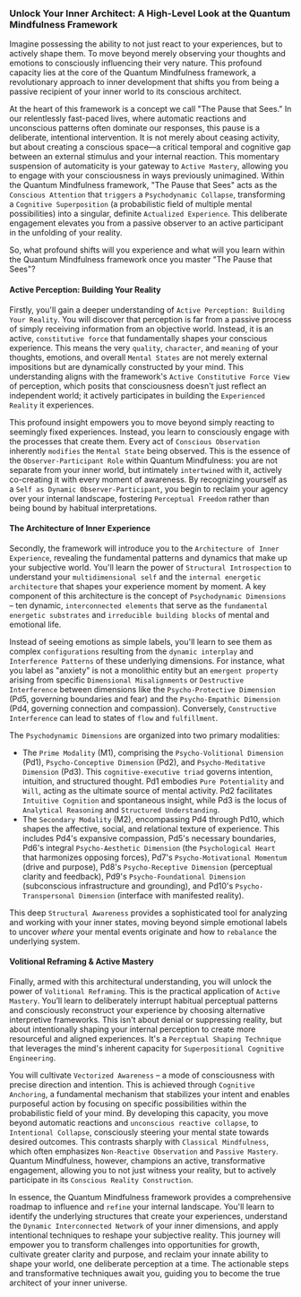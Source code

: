### Unlock Your Inner Architect: A High-Level Look at the Quantum Mindfulness Framework

Imagine possessing the ability to not just react to your experiences, but to actively shape them. To move beyond merely observing your thoughts and emotions to consciously influencing their very nature. This profound capacity lies at the core of the Quantum Mindfulness framework, a revolutionary approach to inner development that shifts you from being a passive recipient of your inner world to its conscious architect.

At the heart of this framework is a concept we call "The Pause that Sees." In our relentlessly fast-paced lives, where automatic reactions and unconscious patterns often dominate our responses, this pause is a deliberate, intentional intervention. It is not merely about ceasing activity, but about creating a conscious space—a critical temporal and cognitive gap between an external stimulus and your internal reaction. This momentary suspension of automaticity is your gateway to `Active Mastery`, allowing you to engage with your consciousness in ways previously unimagined. Within the Quantum Mindfulness framework, "The Pause that Sees" acts as the `Conscious Attention` that `triggers` a `Psychodynamic Collapse`, transforming a `Cognitive Superposition` (a probabilistic field of multiple mental possibilities) into a singular, definite `Actualized Experience`. This deliberate engagement elevates you from a passive observer to an active participant in the unfolding of your reality.

So, what profound shifts will you experience and what will you learn within the Quantum Mindfulness framework once you master "The Pause that Sees"?

#### Active Perception: Building Your Reality

Firstly, you'll gain a deeper understanding of `Active Perception: Building Your Reality`. You will discover that perception is far from a passive process of simply receiving information from an objective world. Instead, it is an active, `constitutive force` that fundamentally shapes your conscious experience. This means the very `quality`, `character`, and `meaning` of your thoughts, emotions, and overall `Mental States` are not merely external impositions but are dynamically constructed by your mind. This understanding aligns with the framework's `Active Constitutive Force View` of perception, which posits that consciousness doesn't just reflect an independent world; it actively participates in building the `Experienced Reality` it experiences.

This profound insight empowers you to move beyond simply reacting to seemingly fixed experiences. Instead, you learn to consciously engage with the processes that create them. Every act of `Conscious Observation` inherently `modifies` the `Mental State` being observed. This is the essence of the `Observer-Participant Role` within Quantum Mindfulness: you are not separate from your inner world, but intimately `intertwined` with it, actively co-creating it with every moment of awareness. By recognizing yourself as a `Self as Dynamic Observer-Participant`, you begin to reclaim your agency over your internal landscape, fostering `Perceptual Freedom` rather than being bound by habitual interpretations.

#### The Architecture of Inner Experience

Secondly, the framework will introduce you to the `Architecture of Inner Experience`, revealing the fundamental patterns and dynamics that make up your subjective world. You'll learn the power of `Structural Introspection` to understand your `multidimensional self` and the `internal energetic architecture` that shapes your experience moment by moment. A key component of this architecture is the concept of `Psychodynamic Dimensions` – ten dynamic, `interconnected elements` that serve as the `fundamental energetic substrates` and `irreducible building blocks` of mental and emotional life.

Instead of seeing emotions as simple labels, you'll learn to see them as complex `configurations` resulting from the `dynamic interplay` and `Interference Patterns` of these underlying dimensions. For instance, what you label as "anxiety" is not a monolithic entity but an `emergent property` arising from specific `Dimensional Misalignments` or `Destructive Interference` between dimensions like the `Psycho-Protective Dimension` (Pd5, governing boundaries and fear) and the `Psycho-Empathic Dimension` (Pd4, governing connection and compassion). Conversely, `Constructive Interference` can lead to states of `flow` and `fulfillment`.

The `Psychodynamic Dimensions` are organized into two primary modalities:
*   The `Prime Modality` (M1), comprising the `Psycho-Volitional Dimension` (Pd1), `Psycho-Conceptive Dimension` (Pd2), and `Psycho-Meditative Dimension` (Pd3). This `cognitive-executive triad` governs intention, intuition, and structured thought. Pd1 embodies `Pure Potentiality` and `Will`, acting as the ultimate source of mental activity. Pd2 facilitates `Intuitive Cognition` and spontaneous insight, while Pd3 is the locus of `Analytical Reasoning` and `Structured Understanding`.
*   The `Secondary Modality` (M2), encompassing Pd4 through Pd10, which shapes the affective, social, and relational texture of experience. This includes Pd4's expansive compassion, Pd5's necessary boundaries, Pd6's integral `Psycho-Aesthetic Dimension` (the `Psychological Heart` that harmonizes opposing forces), Pd7's `Psycho-Motivational Momentum` (drive and purpose), Pd8's `Psycho-Receptive Dimension` (perceptual clarity and feedback), Pd9's `Psycho-Foundational Dimension` (subconscious infrastructure and grounding), and Pd10's `Psycho-Transpersonal Dimension` (interface with manifested reality).

This deep `Structural Awareness` provides a sophisticated tool for analyzing and working with your inner states, moving beyond simple emotional labels to uncover *where* your mental events originate and how to `rebalance` the underlying system.

#### Volitional Reframing & Active Mastery

Finally, armed with this architectural understanding, you will unlock the power of `Volitional Reframing`. This is the practical application of `Active Mastery`. You’ll learn to deliberately interrupt habitual perceptual patterns and consciously reconstruct your experience by choosing alternative interpretive frameworks. This isn't about denial or suppressing reality, but about intentionally shaping your internal perception to create more resourceful and aligned experiences. It's a `Perceptual Shaping Technique` that leverages the mind's inherent capacity for `Superpositional Cognitive Engineering`.

You will cultivate `Vectorized Awareness` – a mode of consciousness with precise direction and intention. This is achieved through `Cognitive Anchoring`, a fundamental mechanism that stabilizes your intent and enables purposeful action by focusing on specific possibilities within the probabilistic field of your mind. By developing this capacity, you move beyond automatic reactions and `unconscious reactive collapse`, to `Intentional Collapse`, consciously steering your mental state towards desired outcomes. This contrasts sharply with `Classical Mindfulness`, which often emphasizes `Non-Reactive Observation` and `Passive Mastery`. Quantum Mindfulness, however, champions an active, transformative engagement, allowing you to not just witness your reality, but to actively participate in its `Conscious Reality Construction`.

In essence, the Quantum Mindfulness framework provides a comprehensive roadmap to influence and `refine` your internal landscape. You'll learn to identify the underlying structures that create your experiences, understand the `Dynamic Interconnected Network` of your inner dimensions, and apply intentional techniques to reshape your subjective reality. This journey will empower you to transform challenges into opportunities for growth, cultivate greater clarity and purpose, and reclaim your innate ability to shape your world, one deliberate perception at a time. The actionable steps and transformative techniques await you, guiding you to become the true architect of your inner universe.